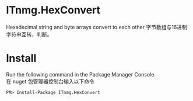 # ITnmg.HexConvert
Hexadecimal string and byte arrays convert to each other
字节数组与16进制字符串互转，判断。

# Install

Run the following command in the Package Manager Console.  
在 nuget 包管理器控制台输入以下命令

    PM> Install-Package ITnmg.HexConvert
